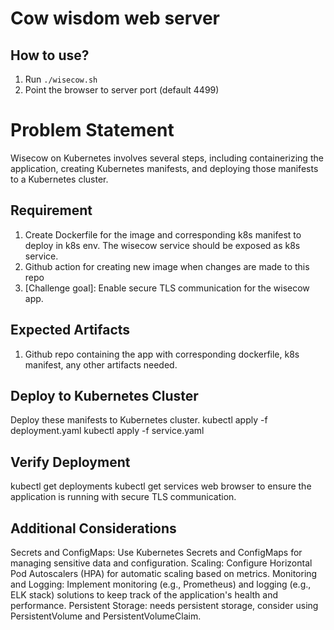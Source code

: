 # Cow wisdom web server

## How to use?

1. Run `./wisecow.sh`
2. Point the browser to server port (default 4499)


# Problem Statement
 Wisecow on Kubernetes involves several steps, including containerizing the application, creating Kubernetes manifests, and deploying those manifests to a Kubernetes cluster. 


## Requirement
1. Create Dockerfile for the image and corresponding k8s manifest to deploy in k8s env. The wisecow service should be exposed as k8s service.
2. Github action for creating new image when changes are made to this repo
3. [Challenge goal]: Enable secure TLS communication for the wisecow app.

## Expected Artifacts
1. Github repo containing the app with corresponding dockerfile, k8s manifest, any other artifacts needed.
   
## Deploy to Kubernetes Cluster
Deploy these manifests to  Kubernetes cluster.
kubectl apply -f deployment.yaml
kubectl apply -f service.yaml
## Verify Deployment
kubectl get deployments
kubectl get services
web browser to ensure the application is running with secure TLS communication.
## Additional Considerations
Secrets and ConfigMaps: Use Kubernetes Secrets and ConfigMaps for managing sensitive data and configuration.
Scaling: Configure Horizontal Pod Autoscalers (HPA) for automatic scaling based on metrics.
Monitoring and Logging: Implement monitoring (e.g., Prometheus) and logging (e.g., ELK stack) solutions to keep track of the application's health and performance.
Persistent Storage: needs persistent storage, consider using PersistentVolume and PersistentVolumeClaim.
